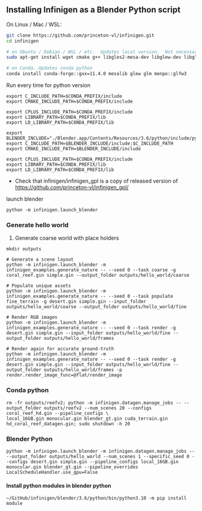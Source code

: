 ## Installing Infinigen as a Blender Python script

On Linux / Mac / WSL:
```bash
git clone https://github.com/princeton-vl/infinigen.git
cd infinigen
```


```bash
# on Ubuntu / Debian / WSL / etc.  Updates local version.  Not necessary if using conda
sudo apt-get install wget cmake g++ libgles2-mesa-dev libglew-dev libglfw3-dev libglm-dev

# on Conda. Updates conda python 
conda install conda-forge::gxx=11.4.0 mesalib glew glm menpo::glfw3

```

Run every time for python version

```commandline
export C_INCLUDE_PATH=$CONDA_PREFIX/include
export CMAKE_INCLUDE_PATH=$CONDA_PREFIX/include

export CPLUS_INCLUDE_PATH=$CONDA_PREFIX/include
export LIBRARY_PATH=$CONDA_PREFIX/lib
export LD_LIBRARY_PATH=$CONDA_PREFIX/lib
```

```commandline
export BLENDER_INCLUDE="./Blender.app/Contents/Resources/3.6/python/include/python3.10"
export C_INCLUDE_PATH=$BLENDER_INCLUDE/include:$C_INCLUDE_PATH
export CMAKE_INCLUDE_PATH=$BLENDER_INCLUDE/include

export CPLUS_INCLUDE_PATH=$CONDA_PREFIX/include
export LIBRARY_PATH=$CONDA_PREFIX/lib
export LD_LIBRARY_PATH=$CONDA_PREFIX/lib
```

* Check that infinigen/infinigen_gpl is a copy of released version of https://github.com/princeton-vl/infinigen_gpl/


launch blender
```commandline
python -m infinigen.launch_blender
```

### Generate hello world
1. Generate coarse world with place holders

```
mkdir outputs

# Generate a scene layout
python -m infinigen.launch_blender -m infinigen_examples.generate_nature -- --seed 0 --task coarse -g coral_reef.gin simple.gin --output_folder outputs/hello_world/coarse

# Populate unique assets
python -m infinigen.launch_blender -m infinigen_examples.generate_nature -- --seed 0 --task populate fine_terrain -g desert.gin simple.gin --input_folder outputs/hello_world/coarse --output_folder outputs/hello_world/fine

# Render RGB images
python -m infinigen.launch_blender -m infinigen_examples.generate_nature -- --seed 0 --task render -g desert.gin simple.gin --input_folder outputs/hello_world/fine --output_folder outputs/hello_world/frames

# Render again for accurate ground-truth
python -m infinigen.launch_blender -m infinigen_examples.generate_nature -- --seed 0 --task render -g desert.gin simple.gin --input_folder outputs/hello_world/fine --output_folder outputs/hello_world/frames -p render.render_image_func=@flat/render_image 
```


### Conda python


```commandline
rm -fr outputs/reefv2; python -m infinigen.datagen.manage_jobs -- --output_folder outputs/reefv2 --num_scenes 20 --configs coral_reef_hd.gin --pipeline_configs \
local_16GB.gin monocular.gin blender_gt.gin cuda_terrain.gin hd_coral_reef_datagen.gin; sudo shutdown -h 20
```
### Blender Python
```
python -m infinigen.launch_blender -m infinigen.datagen.manage_jobs -- --output_folder outputs/hello_world --num_scenes 1 --specific_seed 0 --configs desert.gin simple.gin --pipeline_configs local_16GB.gin monocular.gin blender_gt.gin --pipeline_overrides LocalScheduleHandler.use_gpu=False
```
#### Install python modules in blender python

```commandline
~/GitHub/infinigen/blender/3.6/python/bin/python3.10 -m pip install module
```


